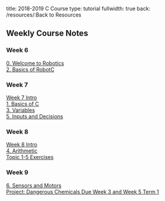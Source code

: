 title: 2018-2019 C Course
type: tutorial
fullwidth: true
back: /resources/:Back to Resources

## Weekly Course Notes

<div class="filecontainer">
<h3>Week 6</h3>
<div class="filebox"><a href="/c-course/welcome-to-robotics">0. Welcome to Robotics</a></div>
<div class="filebox"><a href="/c-course/basics-of-robotc">2. Basics of RobotC</a></div>
</div>

<div class="filecontainer">
<h3>Week 7</h3>
<div class="filebox"><a href="/c-course/wk7">Week 7 Intro</a></div>
<div class="filebox"><a href="/c-course/basics-of-c">1. Basics of C</a></div>
<div class="filebox"><a href="/c-course/variables">3. Variables</a></div>
<div class="filebox"><a href="/c-course/inputs-and-decisions">5. Inputs and Decisions</a></div>
</div>

<div class="filecontainer">
<h3>Week 8</h3>
<div class="filebox"><a href="/c-course/wk8">Week 8 Intro</a></div>
<div class="filebox"><a href="/c-course/arithmetic">4. Arithmetic</a></div>
<div class="filebox"><a href="/c-course/input-output-exercises#exercises">Topic 1-5 Exercises</a></div>
</div>

<div class="filecontainer current">
<h3>Week 9</h3>
<div class="filebox"><a href="/c-course/sensors-and-motors">6. Sensors and Motors</a></div>
<div class="filebox"><a href="/c-course/project">Project: Dangerous Chemicals <span>Due Week 3 and Week 5 Term 1</span></a></div>
</div>